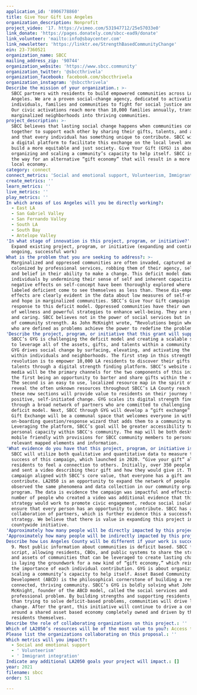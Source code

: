 ```yaml
---
application_id: '8906778860'
title: Give Your Gift Los Angeles
organization_description: Nonprofit
project_video: '17. https://vimeo.com/531947712/25e57033e0'
link_donate: 'https://pages.donately.com/sbcc-ead9/donate'
link_volunteer: 'mailto:info@sbaycenter.com'
link_newsletter: 'https://linktr.ee/StrengthBasedCommunityChange'
ein: 23-7360521
organization_name: SBCC
mailing_address_zip: '90744'
organization_website: 'https://www.sbcc.community'
organization_twitter: '@sbccthrivela'
organization_facebook: facebook.com/sbccthrivela
organization_instagram: '@sbccthrivela'
Describe the mission of your organization.: >-
  SBCC partners with residents to build empowered communities across Los
  Angeles. We are a proven social-change agency, dedicated to activating
  individuals, families and communities to fight for social justice and equity.
  Our civic activations reach more than 10,000 families annually, transforming
  marginalized neighborhoods into thriving communities.
project_description: >-
  SBCC believes that lasting social change happens when communities come
  together to support each other by sharing their gifts, talents, and abilities;
  and that every individual has something unique to contribute. SBCC will create
  a digital platform to facilitate this exchange on the local level and help
  build a more equitable and just society. Give Your Gift (GYG) is about
  organizing and scaling a community’s capacity to help itself. SBCC is paving
  the way for an alternative “gift economy” that will result in a more inclusive
  local economy.
category: connect
connect_metrics: 'Social and emotional support, Volunteerism, Immigrant integration'
create_metrics: ''
learn_metrics: ''
live_metrics: ''
play_metrics: ''
In which areas of Los Angeles will you be directly working?:
  - East LA
  - San Gabriel Valley
  - San Fernando Valley
  - South LA
  - South Bay
  - Antelope Valley
'In what stage of innovation is this project, program, or initiative?': >-
  Expand existing project, program, or initiative (expanding and continuing
  ongoing, successful work)
What is the problem that you are seeking to address?: >-
  Marginalized and oppressed communities are often invaded, captured and
  colonized by professional services, robbing them of their agency, self-worth,
  and belief in their ability to make a change. This deficit model damages
  individuals by undermining their sense of self and inherent capacities. These
  negative effects on self-concept have been thoroughly explored where people
  labeled deficient come to see themselves as less than. These dis-empowering
  effects are clearly evident in the data about low measures of self-efficacy
  and hope in marginalized communities. SBCC’s Give Your Gift campaign is a bold
  response to this deficit model. Oppressed communities have their own culture
  of wellness and powerful strategies to enhance well-being. They are generous
  and caring. SBCC believes not in the power of social services but in the power
  of community strength. As John McKnight wrote, “Revolutions begin when people
  who are defined as problems achieve the power to redefine the problem.”
'Describe the project, program, or initiative that this grant will support to address the problem identified.': >-
  SBCC’s GYG is challenging the deficit model and creating a scalable structure
  to leverage all of the assets, gifts, and talents within a community. SBCC’s
  GYG drives social change by surfacing, elevating, and activating the assets
  within individuals and neighborhoods. The first step in this strength based
  revolution is to empower 10,000 LA residents to discover their gifts and
  talents through a digital strength finding platform. SBCC’s website and social
  media will be the primary channels for the two components of this initiative:
  the first being an opportunity to barter and share gifts within the community.
  The second is an easy to use, localized resource map in the spirit of Yelp to
  reveal the often unknown resources throughout SBCC’s LA County reach. Both of
  these new sections will provide value to residents on their journey towards
  positive, self-initiated change. GYG scales its digital strength finding
  through a broad network of partners who are committed to challenging the
  deficit model. Next, SBCC through GYG will develop a “gift exchange”. The SBCC
  Gift Exchange will be a communal space that welcomes everyone in with a simple
  on-boarding question/response wizard that adds them to a community map.
  Leveraging the platform, SBCC’s goal will be greater accessibility to the vast
  personal capacity within SBCC's community. The map will be both desktop and
  mobile friendly with provisions for SBCC community members to personalize
  relevant mapped elements and information.
'What evidence do you have that this project, program, or initiative is or will be successful, and how will you define and measure success?': >-
  SBCC will utilize both qualitative and quantitative data to measure the
  success of this campaign, which launched in 2020. “Give your gift” allowed
  residents to feel a connection to others. Initially, over 350 people responded
  and sent a video describing their gift and how they would give it. This
  campaign aligned with SBCC’s core value, that everyone has a gift and can
  contribute. LA2050 is an opportunity to expand the network of people. SBCC
  observed the same phenomena and data collection in our community organizing
  program. The data is evidence the campaign was impactful and effective. The
  number of people who created a video was additional evidence that this
  strategy would work to promote civic engagement, reduce social isolation and
  ensure that every person has an opportunity to contribute. SBCC has a diverse
  collaboration of partners, which is further evidence this a successful
  strategy. We believe that there is value in expanding this project into a
  countywide initiative.
'Approximately how many people will be directly impacted by this project, program, or initiative?': '10000'
'Approximately how many people will be indirectly impacted by this project, program, or initiative?': '100000'
Describe how Los Angeles County will be different if your work is successful.: >-
  9. Most public information about communities is deficit based. SBCC flips that
  script, allowing residents, CBOs, and public systems to share the strengths
  and assets of communities that can be leveraged to create lasting change. SBCC
  is laying the groundwork for a new kind of “gift economy,” which reinforces
  the importance of each individual contribution. GYG is about organizing and
  scaling a community’s capacity to help itself. Asset Based Community
  Development (ABCD) is the philosophical cornerstone of building a resilient,
  connected, thriving community. SBCC’s GYG is boldly solving what John
  McKnight, founder of the ABCD model, called the social services and
  professional problem. By building strengths and supporting residents rather
  than trying to solve deficit-based problems, communities will drive lasting
  change. After the grant, this initiative will continue to drive a conversation
  around a shared asset based economy completely owned and driven by the
  residents themselves.
Describe the role of collaborating organizations on this project.: ''
Which of LA2050’s resources will be of the most value to you?: Access to the LA2050 community
Please list the organizations collaborating on this proposal.: ''
Which metrics will you impact?:
  - Social and emotional support
  - ' Volunteerism'
  - ' Immigrant integration'
Indicate any additional LA2050 goals your project will impact.: []
year: 2021
filename: sbcc
order: 51

---
```

